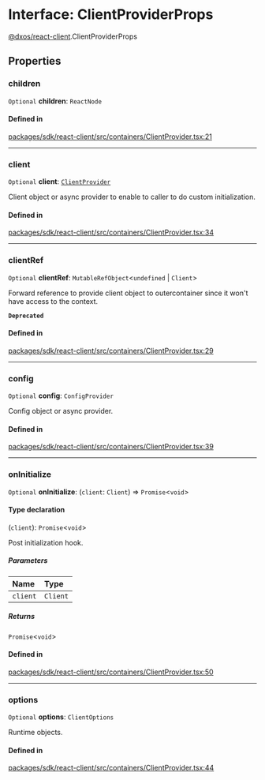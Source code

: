 # Interface: ClientProviderProps

[@dxos/react-client](../modules/dxos_react_client.md).ClientProviderProps

## Properties

### children

 `Optional` **children**: `ReactNode`

#### Defined in

[packages/sdk/react-client/src/containers/ClientProvider.tsx:21](https://github.com/dxos/dxos/blob/main/packages/sdk/react-client/src/containers/ClientProvider.tsx#L21)

___

### client

 `Optional` **client**: [`ClientProvider`](../functions/dxos_react_client.ClientProvider-1.md)

Client object or async provider to enable to caller to do custom initialization.

#### Defined in

[packages/sdk/react-client/src/containers/ClientProvider.tsx:34](https://github.com/dxos/dxos/blob/main/packages/sdk/react-client/src/containers/ClientProvider.tsx#L34)

___

### clientRef

 `Optional` **clientRef**: `MutableRefObject`<`undefined` \| `Client`\>

Forward reference to provide client object to outercontainer since it won't have access to the context.

**`Deprecated`**

#### Defined in

[packages/sdk/react-client/src/containers/ClientProvider.tsx:29](https://github.com/dxos/dxos/blob/main/packages/sdk/react-client/src/containers/ClientProvider.tsx#L29)

___

### config

 `Optional` **config**: `ConfigProvider`

Config object or async provider.

#### Defined in

[packages/sdk/react-client/src/containers/ClientProvider.tsx:39](https://github.com/dxos/dxos/blob/main/packages/sdk/react-client/src/containers/ClientProvider.tsx#L39)

___

### onInitialize

 `Optional` **onInitialize**: (`client`: `Client`) => `Promise`<`void`\>

#### Type declaration

(`client`): `Promise`<`void`\>

Post initialization hook.

##### Parameters

| Name | Type |
| :------ | :------ |
| `client` | `Client` |

##### Returns

`Promise`<`void`\>

#### Defined in

[packages/sdk/react-client/src/containers/ClientProvider.tsx:50](https://github.com/dxos/dxos/blob/main/packages/sdk/react-client/src/containers/ClientProvider.tsx#L50)

___

### options

 `Optional` **options**: `ClientOptions`

Runtime objects.

#### Defined in

[packages/sdk/react-client/src/containers/ClientProvider.tsx:44](https://github.com/dxos/dxos/blob/main/packages/sdk/react-client/src/containers/ClientProvider.tsx#L44)
